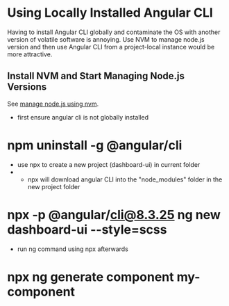 
# Using Locally Installed Angular CLI

Having to install Angular CLI globally and contaminate the OS with another version of volatile software is annoying. Use NVM to manage node.js version and then use Angular CLI from a project-local instance would be more attractive. 

## Install NVM and Start Managing Node.js Versions

See [manage node.js using nvm](manage%20node.js%20using%20nvm.mdm.md).

* first ensure angular cli is not globally installed

# npm uninstall -g @angular/cli


* use npx to create a new project (dashboard-ui) in current folder
* - npx will download angular CLI into the "node_modules" folder in the new project folder

# npx -p @angular/cli@8.3.25 ng new dashboard-ui --style=scss

  
* run ng command using npx afterwards

# npx ng generate component my-component


